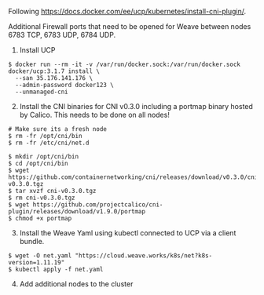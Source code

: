 Following https://docs.docker.com/ee/ucp/kubernetes/install-cni-plugin/.

Additional Firewall ports that need to be opened for Weave between nodes 6783 TCP, 6783 UDP, 6784 UDP.

1) Install UCP

```
$ docker run --rm -it -v /var/run/docker.sock:/var/run/docker.sock docker/ucp:3.1.7 install \
  --san 35.176.141.176 \
  --admin-password docker123 \
  --unmanaged-cni
```

2) Install the CNI binaries for CNI v0.3.0 including a portmap binary hosted by Calico.
This needs to be done on all nodes!

```
# Make sure its a fresh node
$ rm -fr /opt/cni/bin
$ rm -fr /etc/cni/net.d

$ mkdir /opt/cni/bin
$ cd /opt/cni/bin
$ wget https://github.com/containernetworking/cni/releases/download/v0.3.0/cni-v0.3.0.tgz
$ tar xvzf cni-v0.3.0.tgz
$ rm cni-v0.3.0.tgz
$ wget https://github.com/projectcalico/cni-plugin/releases/download/v1.9.0/portmap
$ chmod +x portmap
```

3) Install the Weave Yaml using kubectl connected to UCP via a client bundle.

```
$ wget -O net.yaml "https://cloud.weave.works/k8s/net?k8s-version=1.11.19"
$ kubectl apply -f net.yaml
```

4) Add additional nodes to the cluster
